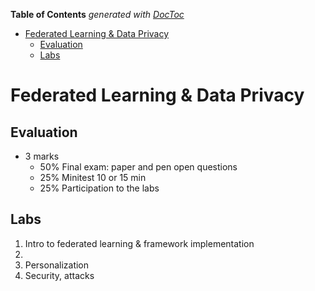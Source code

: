<!-- START doctoc generated TOC please keep comment here to allow auto update -->
<!-- DON'T EDIT THIS SECTION, INSTEAD RE-RUN doctoc TO UPDATE -->
**Table of Contents**  *generated with [DocToc](https://github.com/thlorenz/doctoc)*

- [Federated Learning & Data Privacy](#federated-learning--data-privacy)
  - [Evaluation](#evaluation)
  - [Labs](#labs)

<!-- END doctoc generated TOC please keep comment here to allow auto update -->

# Federated Learning & Data Privacy

## Evaluation

- 3 marks
  - 50% Final exam: paper and pen open questions
  - 25% Minitest 10 or 15 min
  - 25% Participation to the labs

## Labs
1. Intro to federated learning & framework implementation
1. 
1. Personalization
1. Security, attacks